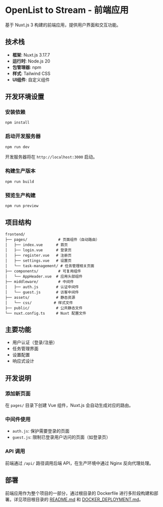 # OpenList to Stream - 前端应用

基于 Nuxt.js 3 构建的前端应用，提供用户界面和交互功能。

## 技术栈

- **框架**: Nuxt.js 3.17.7
- **运行时**: Node.js 20
- **包管理器**: npm
- **样式**: Tailwind CSS
- **UI组件**: 自定义组件

## 开发环境设置

### 安装依赖

```bash
npm install
```

### 启动开发服务器

```bash
npm run dev
```

开发服务器将在 `http://localhost:3000` 启动。

### 构建生产版本

```bash
npm run build
```

### 预览生产构建

```bash
npm run preview
```

## 项目结构

```
frontend/
├── pages/              # 页面组件（自动路由）
│   ├── index.vue      # 首页
│   ├── login.vue      # 登录页
│   ├── register.vue   # 注册页
│   ├── settings.vue   # 设置页
│   └── task-management/ # 任务管理相关页面
├── components/         # 可复用组件
│   └── AppHeader.vue  # 应用头部组件
├── middleware/         # 中间件
│   ├── auth.js        # 认证中间件
│   └── guest.js       # 访客中间件
├── assets/            # 静态资源
│   └── css/          # 样式文件
├── public/            # 公共静态文件
└── nuxt.config.ts     # Nuxt 配置文件
```

## 主要功能

- 用户认证（登录/注册）
- 任务管理界面
- 设置配置
- 响应式设计

## 开发说明

### 添加新页面

在 `pages/` 目录下创建 Vue 组件，Nuxt.js 会自动生成对应的路由。

### 中间件使用

- `auth.js`: 保护需要登录的页面
- `guest.js`: 限制已登录用户访问的页面（如登录页）

### API 调用

前端通过 `/api/` 路径调用后端 API，在生产环境中通过 Nginx 反向代理处理。

## 部署

前端应用作为整个项目的一部分，通过根目录的 Dockerfile 进行多阶段构建和部署。详见项目根目录的 [README.md](../README.md) 和 [DOCKER_DEPLOYMENT.md](../DOCKER_DEPLOYMENT.md)。
